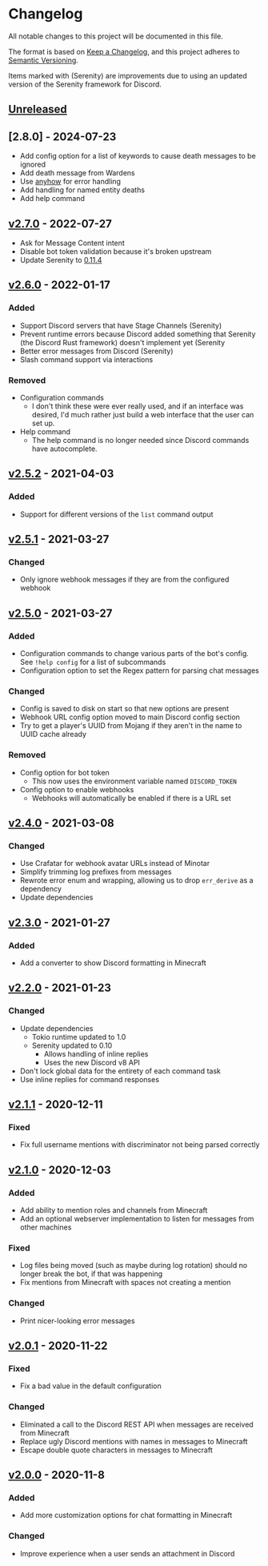 # Changelog

All notable changes to this project will be documented in this file.

The format is based on [Keep a Changelog](https://keepachangelog.com/en/1.0.0/),
and this project adheres to [Semantic Versioning](https://semver.org/spec/v2.0.0.html).

Items marked with (Serenity) are improvements due to using an updated version of the Serenity framework for Discord.

## [Unreleased]

## [2.8.0] - 2024-07-23

- Add config option for a list of keywords to cause death messages to be ignored
- Add death message from Wardens
- Use [anyhow](https://crates.io/crates/anyhow) for error handling
- Add handling for named entity deaths
- Add help command

## [v2.7.0] - 2022-07-27

- Ask for Message Content intent
- Disable bot token validation because it's broken upstream
- Update Serenity to [0.11.4](https://github.com/serenity-rs/serenity/blob/current/CHANGELOG.md#0114---2022-07-19)

## [v2.6.0] - 2022-01-17

### Added

- Support Discord servers that have Stage Channels (Serenity)
- Prevent runtime errors because Discord added something that Serenity (the Discord Rust framework) doesn't implement yet (Serenity
- Better error messages from Discord (Serenity)
- Slash command support via interactions

### Removed

- Configuration commands
  - I don't think these were ever really used, and if an interface was desired, I'd much rather just build a web interface that the user can set up.
- Help command
  - The help command is no longer needed since Discord commands have autocomplete.

## [v2.5.2] - 2021-04-03

### Added

- Support for different versions of the `list` command output

## [v2.5.1] - 2021-03-27

### Changed

- Only ignore webhook messages if they are from the configured webhook

## [v2.5.0] - 2021-03-27

### Added

- Configuration commands to change various parts of the bot's config. See `!help config` for a list of subcommands
- Configuration option to set the Regex pattern for parsing chat messages

### Changed

- Config is saved to disk on start so that new options are present
- Webhook URL config option moved to main Discord config section
- Try to get a player's UUID from Mojang if they aren't in the name to UUID cache already

### Removed

- Config option for bot token
  - This now uses the environment variable named `DISCORD_TOKEN`
- Config option to enable webhooks
  - Webhooks will automatically be enabled if there is a URL set

## [v2.4.0] - 2021-03-08

### Changed

- Use Crafatar for webhook avatar URLs instead of Minotar
- Simplify trimming log prefixes from messages
- Rewrote error enum and wrapping, allowing us to drop `err_derive` as a dependency
- Update dependencies

## [v2.3.0] - 2021-01-27

### Added

- Add a converter to show Discord formatting in Minecraft

## [v2.2.0] - 2021-01-23

### Changed

- Update dependencies
  - Tokio runtime updated to 1.0
  - Serenity updated to 0.10
    - Allows handling of inline replies
    - Uses the new Discord v8 API
- Don't lock global data for the entirety of each command task
- Use inline replies for command responses

## [v2.1.1] - 2020-12-11

### Fixed

- Fix full username mentions with discriminator not being parsed correctly

## [v2.1.0] - 2020-12-03

### Added

- Add ability to mention roles and channels from Minecraft
- Add an optional webserver implementation to listen for messages from other machines

### Fixed

- Log files being moved (such as maybe during log rotation) should no longer break the bot, if that was happening
- Fix mentions from Minecraft with spaces not creating a mention

### Changed

- Print nicer-looking error messages

## [v2.0.1] - 2020-11-22

### Fixed

- Fix a bad value in the default configuration

### Changed

- Eliminated a call to the Discord REST API when messages are received from Minecraft
- Replace ugly Discord mentions with names in messages to Minecraft
- Escape double quote characters in messages to Minecraft

## [v2.0.0] - 2020-11-8

### Added

- Add more customization options for chat formatting in Minecraft

### Changed

- Improve experience when a user sends an attachment in Discord

[unreleased]: https://github.com/EbonJaeger/dolphin-rs/compare/v2.8.0...master
[v2.8.0]: https://github.com/EbonJaeger/dolphin-rs/compare/v2.7.0...v2.8.0
[v2.7.0]: https://github.com/EbonJaeger/dolphin-rs/compare/v2.6.0...v2.7.0
[v2.6.0]: https://github.com/EbonJaeger/dolphin-rs/compare/v2.5.2...v2.6.0
[v2.5.2]: https://github.com/EbonJaeger/dolphin-rs/compare/v2.5.1...v2.5.2
[v2.5.1]: https://github.com/EbonJaeger/dolphin-rs/compare/v2.5.0...v2.5.1
[v2.5.0]: https://github.com/EbonJaeger/dolphin-rs/compare/v2.4.0...v2.5.0
[v2.4.0]: https://github.com/EbonJaeger/dolphin-rs/compare/v2.3.0...v2.4.0
[v2.3.0]: https://github.com/EbonJaeger/dolphin-rs/compare/v2.2.0...v2.3.0
[v2.2.0]: https://github.com/EbonJaeger/dolphin-rs/compare/v2.1.1...v2.2.0
[v2.1.1]: https://github.com/EbonJaeger/dolphin-rs/compare/v2.1.0...v2.1.1
[v2.1.0]: https://github.com/EbonJaeger/dolphin-rs/compare/v2.0.1...v2.1.0
[v2.0.1]: https://github.com/EbonJaeger/dolphin-rs/compare/v2.0.0...v2.0.1
[v2.0.0]: https://github.com/EbonJaeger/dolphin-rs/compare/94a867f...v2.0.0
